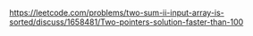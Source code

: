 https://leetcode.com/problems/two-sum-ii-input-array-is-sorted/discuss/1658481/Two-pointers-solution-faster-than-100